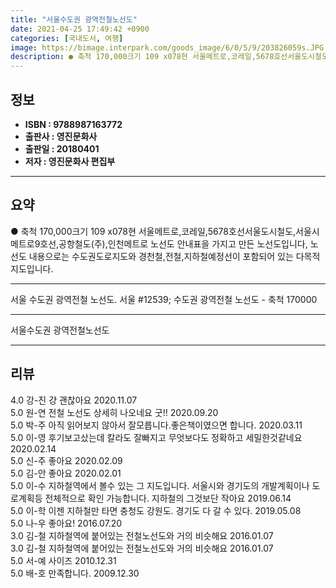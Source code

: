 ```yaml
---
title: "서울수도권 광역전철노선도"
date: 2021-04-25 17:49:42 +0900
categories: [국내도서, 여행]
image: https://bimage.interpark.com/goods_image/6/0/5/9/203826059s.JPG
description: ● 축척 170,000크기 109 x078현 서울메트로,코레일,5678호선서울도시철도,서울시메트로9호선,공항철도(주),인천메트로 노선도 안내표을 가지고 만든 노선도입니다, 노선도 내용으로는 수도권도로지도와 경천철,전철,지하철예정선이 포함되어 있는 다목적 지도입니다.
---
```


## **정보**

- **ISBN : 9788987163772**
- **출판사 : 영진문화사**
- **출판일 : 20180401**
- **저자 : 영진문화사 편집부**

------



## **요약**

●  축척 170,000크기 109 x078현 서울메트로,코레일,5678호선서울도시철도,서울시메트로9호선,공항철도(주),인천메트로 노선도 안내표을 가지고 만든 노선도입니다, 노선도 내용으로는 수도권도로지도와 경천철,전철,지하철예정선이 포함되어 있는 다목적 지도입니다.

------

서울 수도권 광역전철 노선도. 서울  #12539; 수도권 광역전철 노선도 - 축척 170000

------


서울수도권 광역전철노선도 

------


## **리뷰** 

4.0 강-진 걍 괜찮아요 2020.11.07 <br/>5.0 원-연 전철 노선도 상세히 나오네요 굿!! 2020.09.20 <br/>5.0 박-주 아직  읽어보지 않아서 잘모릅니다.좋은책이였으면 합니다. 2020.03.11 <br/>5.0 이-영 후기보고샀는데 칼라도 잘빠지고 무엇보다도 정확하고 세밀한것같네요  2020.02.14 <br/>5.0 신-주 좋아요 2020.02.09 <br/>5.0 김-안 좋아요 2020.02.01 <br/>5.0 이-수 지하철역에서 볼수 있는 그 지도입니다. 서울시와 경기도의 개발계획이나 도로계획등 전체적으로 확인 가능합니다. 지하철의 그것보단 작아요 2019.06.14 <br/>5.0 이-학 이젠 지하철만 타면 충청도 강원도. 경기도 다 갈 수 있다.  2019.05.08 <br/>5.0 나-우 좋아요! 2016.07.20 <br/>3.0 김-철 지하철역에 붙어있는 전철노선도와 거의 비슷해요 2016.01.07 <br/>3.0 김-철 지하철역에 붙어있는 전철노선도와 거의 비슷해요 2016.01.07 <br/>5.0 서-예 사이즈 2010.12.31 <br/>5.0 배-호 만족합니다. 2009.12.30 <br/>